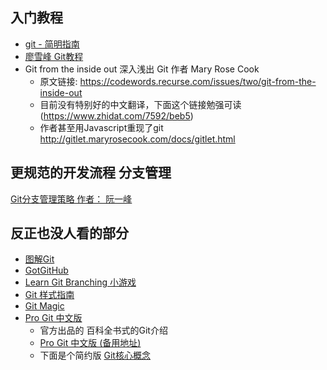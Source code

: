 

## 入门教程
- [git - 简明指南](https://rogerdudler.github.io/git-guide/index.zh.html)
- [廖雪峰 Git教程](https://liaoxuefeng.com/books/git/introduction/index.html)
- Git from the inside out 深入浅出 Git  作者 Mary Rose Cook
  - 原文链接: https://codewords.recurse.com/issues/two/git-from-the-inside-out
  - 目前没有特别好的中文翻译，下面这个链接勉强可读 (https://www.zhidat.com/7592/beb5)
  - 作者甚至用Javascript重现了git http://gitlet.maryrosecook.com/docs/gitlet.html

## 更规范的开发流程 分支管理
[Git分支管理策略 作者： 阮一峰](https://www.ruanyifeng.com/blog/2012/07/git.html)

## 反正也没人看的部分

- [图解Git](http://marklodato.github.io/visual-git-guide/index-zh-cn.html)
- [GotGitHub](http://www.worldhello.net/gotgithub/index.html)
- [Learn Git Branching 小游戏](http://learngitbranching.js.org/)
- [Git 样式指南](https://udacity.github.io/frontend-nanodegree-styleguide-zh/)
- [Git Magic](http://www-cs-students.stanford.edu/~blynn/gitmagic/intl/zh_cn/)
- [Pro Git 中文版](https://git-scm.com/book/zh/v2)
  - 官方出品的 百科全书式的Git介绍
  - [Pro Git 中文版 (备用地址)](https://gitee.com/progit/index.html)
  - 下面是个简约版 [Git核心概念](https://zhuanlan.zhihu.com/p/22750675) 
